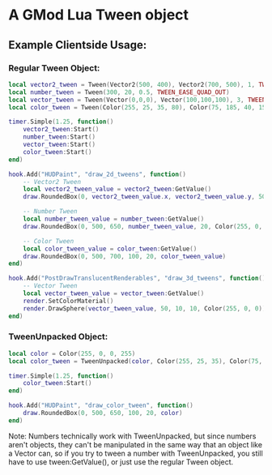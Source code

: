 # A GMod Lua Tween object
## Example Clientside Usage:
### Regular Tween Object:
```Lua
local vector2_tween = Tween(Vector2(500, 400), Vector2(700, 500), 1, TWEEN_EASE_QUAD_IN_OUT)
local number_tween = Tween(300, 20, 0.5, TWEEN_EASE_QUAD_OUT)
local vector_tween = Tween(Vector(0,0,0), Vector(100,100,100), 3, TWEEN_EASE_LINEAR)
local color_tween = Tween(Color(255, 25, 35, 80), Color(75, 185, 40, 150), 1, TWEEN_EASE_QUAD_OUT)

timer.Simple(1.25, function()
	vector2_tween:Start()
	number_tween:Start()
	vector_tween:Start()
	color_tween:Start()
end)

hook.Add("HUDPaint", "draw_2d_tweens", function()
	-- Vector2 Tween
	local vector2_tween_value = vector2_tween:GetValue()
	draw.RoundedBox(0, vector2_tween_value.x, vector2_tween_value.y, 50, 100, Color(255, 0, 0))

	-- Number Tween
	local number_tween_value = number_tween:GetValue()
	draw.RoundedBox(0, 500, 650, number_tween_value, 20, Color(255, 0, 0))

	-- Color Tween
	local color_tween_value = color_tween:GetValue()
	draw.RoundedBox(0, 500, 700, 100, 20, color_tween_value)
end)

hook.Add("PostDrawTranslucentRenderables", "draw_3d_tweens", function()
	-- Vector Tween
	local vector_tween_value = vector_tween:GetValue()
	render.SetColorMaterial()
	render.DrawSphere(vector_tween_value, 50, 10, 10, Color(255, 0, 0))
end)
```

### TweenUnpacked Object:
```Lua
local color = Color(255, 0, 0, 255)
local color_tween = TweenUnpacked(color, Color(255, 25, 35), Color(75, 185, 40, 150), 1, TWEEN_EASE_QUAD_OUT)

timer.Simple(1.25, function()
	color_tween:Start()
end)

hook.Add("HUDPaint", "draw_color_tween", function()
	draw.RoundedBox(0, 500, 650, 100, 20, color)
end)
```

Note: Numbers technically work with TweenUnpacked, but since numbers aren't objects, they can't be manipulated in the same way that an object like a Vector can, so if you try to tween a number with TweenUnpacked, you still have to use tween:GetValue(), or just use the regular Tween object.
